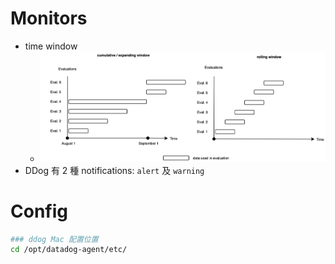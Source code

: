
# Monitors

- time window
    - ![time window](../img/time%20window.png)
- DDog 有 2 種 notifications: `alert` 及 `warning`


# Config

```zsh
### ddog Mac 配置位置
cd /opt/datadog-agent/etc/
```


# 

